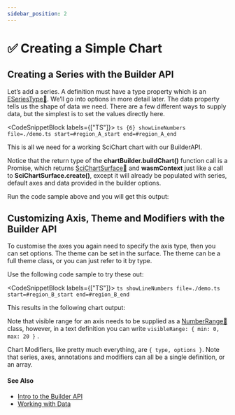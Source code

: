 ```yaml
---
sidebar_position: 2
---
```


# ✅ Creating a Simple Chart

Creating a Series with the Builder API
--------------------------------------

Let’s add a series. A definition must have a type property which is an [ESeriesType:blue_book:](https://www.scichart.com/documentation/js/current/typedoc/enums/eseriestype.html). We’ll go into options in more detail later. The data property tells us the shape of data we need. There are a few different ways to supply data, but the simplest is to set the values directly here.

<CodeSnippetBlock labels={["TS"]}>
    ```ts {6} showLineNumbers file=./demo.ts start=#region_A_start end=#region_A_end
    ```
</CodeSnippetBlock>

This is all we need for a working SciChart chart with our BuilderAPI.

Notice that the return type of the **chartBuilder.buildChart()** function call is a Promise, which returns [SciChartSurface:blue_book:](https://www.scichart.com/documentation/js/current/typedoc/classes/scichartsurface.html) and **wasmContext** just like a call to **SciChartSurface.create()**, except it will already be populated with series, default axes and data provided in the builder options.

Run the code sample above and you will get this output:

<CenteredImageWrapper 
    src="images/BuilderApi_CreateSeriesExample1.png"
/>

Customizing Axis, Theme and Modifiers with the Builder API
----------------------------------------------------------

To customise the axes you again need to specify the axis type, then you can set options. The theme can be set in the surface. The theme can be a full theme class, or you can just refer to it by type.

Use the following code sample to try these out:

<CodeSnippetBlock labels={["TS"]}>
    ```ts showLineNumbers file=./demo.ts start=#region_B_start end=#region_B_end
    ```
</CodeSnippetBlock>

This results in the following chart output:

<CenteredImageWrapper 
    src="images/BuilderApi_CreateSeriesExample2.png"
/>

Note that visible range for an axis needs to be supplied as a [NumberRange:blue_book:](https://www.scichart.com/documentation/js/current/typedoc/classes/numberrange.html) class, however, in a text definition you can write `visibleRange: { min: 0, max: 20 }` .

Chart Modifiers, like pretty much everything, are `{ type, options }`. Note that series, axes, annotations and modifiers can all be a single definition, or an array.

#### See Also

* [Intro to the Builder API](/docs/2d-charts/builder-api/builder-api-overview)
* [Working with Data](/docs/2d-charts/builder-api/working-with-data)